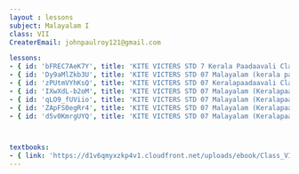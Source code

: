 ```yaml
--- 
layout : lessons 
subject: Malayalam I
class: VII
CreaterEmail: johnpaulroy121@gmail.com

lessons: 
- { id: 'bFREC7AeK7Y', title: 'KITE VICTERS STD 7 Kerala Paadaavali Class 01 (First Bell-ഫസ്റ്റ് ബെല്‍)' }
- { id: 'Dy9aMlZkb3U', title: 'KITE VICTERS STD 07 Malayalam (kerala paadam) Class 02 (First Bell-ഫസ്റ്റ് ബെല്‍)' }
- { id: 'zPUtmVYhKsQ', title: 'KITE VICTERS STD 07 Keralapaadaavali Class 03 (First Bell-ഫസ്റ്റ് ബെല്‍)' }
- { id: 'IXwXdL-b2oM', title: 'KITE VICTERS STD 07 Malayalam (Keralapaadam) Class 04 (First Bell-ഫസ്റ്റ് ബെല്‍)' }
- { id: 'qLO9_fUViio', title: 'KITE VICTERS STD 07 Malayalam (Keralapaadam) Class 05 (First Bell-ഫസ്റ്റ് ബെല്‍)' }
- { id: 'ZApFS0egRr4', title: 'KITE VICTERS STD 07 Malayalam (Keralapaadam) Class 06 (First Bell-ഫസ്റ്റ് ബെല്‍)' }
- { id: 'd5v0KmrgUYQ', title: 'KITE VICTERS STD 07 Malayalam (Keralapaadam) Class 07 (First Bell-ഫസ്റ്റ് ബെല്‍)' }



textbooks:
- { link: 'https://d1v6qmyxzkp4v1.cloudfront.net/uploads/ebook/Class_VII/Malayalam_AT/MalayalamAT.pdf', title: 'Malayalam I' , medium: ' ' }
--- 
```


